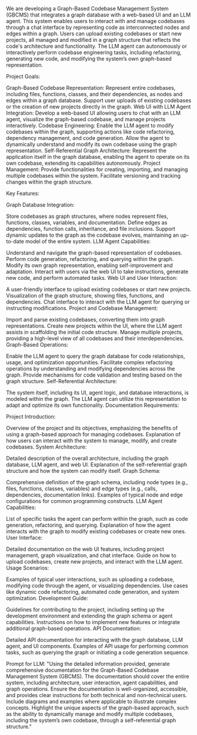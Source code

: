 We are developing a Graph-Based Codebase Management System (GBCMS) that integrates a graph database with a web-based UI and an LLM agent. This system enables users to interact with and manage codebases through a chat interface by representing code as interconnected nodes and edges within a graph. Users can upload existing codebases or start new projects, all managed and modified in a graph structure that reflects the code's architecture and functionality. The LLM agent can autonomously or interactively perform codebase engineering tasks, including refactoring, generating new code, and modifying the system’s own graph-based representation.

Project Goals:

Graph-Based Codebase Representation:
Represent entire codebases, including files, functions, classes, and their dependencies, as nodes and edges within a graph database.
Support user uploads of existing codebases or the creation of new projects directly in the graph.
Web UI with LLM Agent Integration:
Develop a web-based UI allowing users to chat with an LLM agent, visualize the graph-based codebase, and manage projects interactively.
Codebase Engineering:
Enable the LLM agent to modify codebases within the graph, supporting actions like code refactoring, dependency management, and code generation.
Allow the agent to dynamically understand and modify its own codebase using the graph representation.
Self-Referential Graph Architecture:
Represent the application itself in the graph database, enabling the agent to operate on its own codebase, extending its capabilities autonomously.
Project Management:
Provide functionalities for creating, importing, and managing multiple codebases within the system.
Facilitate versioning and tracking changes within the graph structure.

Key Features:

Graph Database Integration:

Store codebases as graph structures, where nodes represent files, functions, classes, variables, and documentation.
Define edges as dependencies, function calls, inheritance, and file inclusions.
Support dynamic updates to the graph as the codebase evolves, maintaining an up-to-date model of the entire system.
LLM Agent Capabilities:

Understand and navigate the graph-based representation of codebases.
Perform code generation, refactoring, and querying within the graph.
Modify its own graph representation, enabling self-improvement and adaptation.
Interact with users via the web UI to take instructions, generate new code, and perform automated tasks.
Web UI and User Interaction:

A user-friendly interface to upload existing codebases or start new projects.
Visualization of the graph structure, showing files, functions, and dependencies.
Chat interface to interact with the LLM agent for querying or instructing modifications.
Project and Codebase Management:

Import and parse existing codebases, converting them into graph representations.
Create new projects within the UI, where the LLM agent assists in scaffolding the initial code structure.
Manage multiple projects, providing a high-level view of all codebases and their interdependencies.
Graph-Based Operations:

Enable the LLM agent to query the graph database for code relationships, usage, and optimization opportunities.
Facilitate complex refactoring operations by understanding and modifying dependencies across the graph.
Provide mechanisms for code validation and testing based on the graph structure.
Self-Referential Architecture:

The system itself, including its UI, agent logic, and database interactions, is modeled within the graph.
The LLM agent can utilize this representation to adapt and optimize its own functionality.
Documentation Requirements:

Project Introduction:

Overview of the project and its objectives, emphasizing the benefits of using a graph-based approach for managing codebases.
Explanation of how users can interact with the system to manage, modify, and create codebases.
System Architecture:

Detailed description of the overall architecture, including the graph database, LLM agent, and web UI.
Explanation of the self-referential graph structure and how the system can modify itself.
Graph Schema:

Comprehensive definition of the graph schema, including node types (e.g., files, functions, classes, variables) and edge types (e.g., calls, dependencies, documentation links).
Examples of typical node and edge configurations for common programming constructs.
LLM Agent Capabilities:

List of specific tasks the agent can perform within the graph, such as code generation, refactoring, and querying.
Explanation of how the agent interacts with the graph to modify existing codebases or create new ones.
User Interface:

Detailed documentation on the web UI features, including project management, graph visualization, and chat interface.
Guide on how to upload codebases, create new projects, and interact with the LLM agent.
Usage Scenarios:

Examples of typical user interactions, such as uploading a codebase, modifying code through the agent, or visualizing dependencies.
Use cases like dynamic code refactoring, automated code generation, and system optimization.
Development Guide:

Guidelines for contributing to the project, including setting up the development environment and extending the graph schema or agent capabilities.
Instructions on how to implement new features or integrate additional graph-based operations.
API Documentation:

Detailed API documentation for interacting with the graph database, LLM agent, and UI components.
Examples of API usage for performing common tasks, such as querying the graph or initiating a code generation sequence.

Prompt for LLM:
"Using the detailed information provided, generate comprehensive documentation for the Graph-Based Codebase Management System (GBCMS). The documentation should cover the entire system, including architecture, user interaction, agent capabilities, and graph operations. Ensure the documentation is well-organized, accessible, and provides clear instructions for both technical and non-technical users. Include diagrams and examples where applicable to illustrate complex concepts. Highlight the unique aspects of the graph-based approach, such as the ability to dynamically manage and modify multiple codebases, including the system’s own codebase, through a self-referential graph structure."